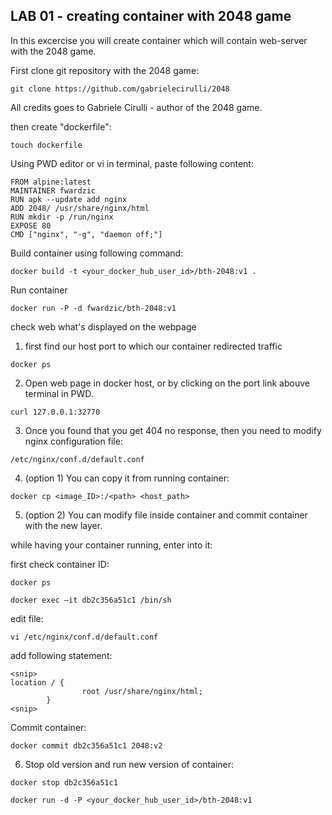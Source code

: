 ## LAB 01 - creating container with 2048 game

In this excercise you will create container which will contain web-server with the 2048 game.

First clone git repository with the 2048 game:

`git clone https://github.com/gabrielecirulli/2048`

All credits goes to Gabriele Cirulli - author of the 2048 game.

then create "dockerfile":

`touch dockerfile`

Using PWD editor or vi in terminal, paste following content:

~~~~
FROM alpine:latest
MAINTAINER fwardzic
RUN apk --update add nginx
ADD 2048/ /usr/share/nginx/html
RUN mkdir -p /run/nginx
EXPOSE 80
CMD ["nginx", "-g", "daemon off;"]
~~~~

Build container using following command:

`docker build -t <your_docker_hub_user_id>/bth-2048:v1 .`

Run container 

`docker run -P -d fwardzic/bth-2048:v1`

check web what's displayed on the webpage
1. first find our host port to which our container redirected traffic

`docker ps`

2. Open web page in docker host, or by clicking on the port link abouve terminal in PWD.

`curl 127.0.0.1:32770`

3. Once you found that you get 404 no response, then you need to modify nginx configuration file:

`/etc/nginx/conf.d/default.conf`

4. (option 1) You can copy it from running container:

`docker cp <image_ID>:/<path> <host_path>`

5. (option 2) You can modify file inside container and commit container with the new layer.

while having your container running, enter into it:

first check container ID:

`docker ps`

`docker exec –it db2c356a51c1 /bin/sh`

edit file:

`vi /etc/nginx/conf.d/default.conf`

add following statement:

```
<snip>
location / {       
                root /usr/share/nginx/html;
        }
<snip>
```
Commit container:

`docker commit db2c356a51c1 2048:v2`

6. Stop old version and run new version of container:

`docker stop db2c356a51c1`

`docker run -d -P <your_docker_hub_user_id>/bth-2048:v1`